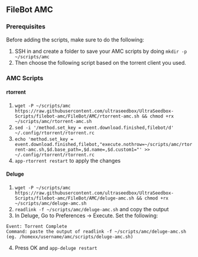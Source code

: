 ## FileBot AMC

### Prerequisites

Before adding the scripts, make sure to do the following:

1. SSH in and create a folder to save your AMC scripts by doing `mkdir -p ~/scripts/amc`
2. Then choose the following script based on the torrent client you used.

### AMC Scripts
#### rtorrent

1. `wget -P ~/scripts/amc https://raw.githubusercontent.com/ultraseedbox/UltraSeedbox-Scripts/filebot-amc/FileBot/AMC/rtorrent-amc.sh && chmod +rx ~/scripts/amc/rtorrent-amc.sh`
2. `sed -i '/method.set_key = event.download.finished,filebot/d' ~/.config/rtorrent/rtorrent.rc`
3. `echo 'method.set_key = event.download.finished,filebot,"execute.nothrow=~/scripts/amc/rtorrent-amc.sh,$d.base_path=,$d.name=,$d.custom1="' >> ~/.config/rtorrent/rtorrent.rc`
4. `app-rtorrent restart` to apply the changes

#### Deluge

1. `wget -P ~/scripts/amc https://raw.githubusercontent.com/ultraseedbox/UltraSeedbox-Scripts/filebot-amc/FileBot/AMC/deluge-amc.sh && chmod +rx ~/scripts/amc/deluge-amc.sh`
2. `readlink -f ~/scripts/amc/deluge-amc.sh` and copy the output
3. In Deluge, Go to Preferences -> Execute. Set the following:

```
Event: Torrent Complete
Command: paste the output of readlink -f ~/scripts/amc/deluge-amc.sh (eg. /homexx/username/amc/scripts/deluge-amc.sh)
```
4. Press OK and `app-deluge restart`